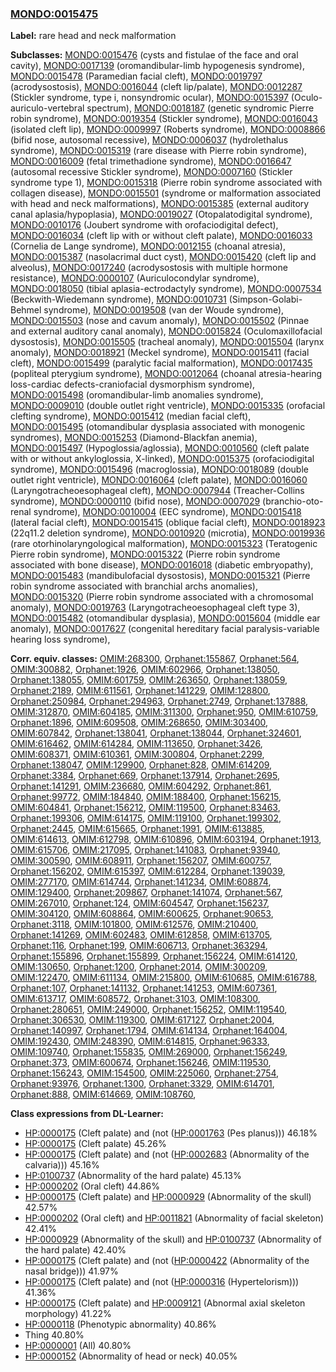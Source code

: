 
### [MONDO:0015475](http://purl.obolibrary.org/obo/MONDO_0015475)
**Label:** rare head and neck malformation

**Subclasses:** [MONDO:0015476](http://purl.obolibrary.org/obo/MONDO_0015476) (cysts and fistulae of the face and oral cavity), [MONDO:0017139](http://purl.obolibrary.org/obo/MONDO_0017139) (oromandibular-limb hypogenesis syndrome), [MONDO:0015478](http://purl.obolibrary.org/obo/MONDO_0015478) (Paramedian facial cleft), [MONDO:0019797](http://purl.obolibrary.org/obo/MONDO_0019797) (acrodysostosis), [MONDO:0016044](http://purl.obolibrary.org/obo/MONDO_0016044) (cleft lip/palate), [MONDO:0012287](http://purl.obolibrary.org/obo/MONDO_0012287) (Stickler syndrome, type i, nonsyndromic ocular), [MONDO:0015397](http://purl.obolibrary.org/obo/MONDO_0015397) (Oculo-auriculo-vertebral spectrum), [MONDO:0018187](http://purl.obolibrary.org/obo/MONDO_0018187) (genetic syndromic Pierre robin syndrome), [MONDO:0019354](http://purl.obolibrary.org/obo/MONDO_0019354) (Stickler syndrome), [MONDO:0016043](http://purl.obolibrary.org/obo/MONDO_0016043) (isolated cleft lip), [MONDO:0009997](http://purl.obolibrary.org/obo/MONDO_0009997) (Roberts syndrome), [MONDO:0008866](http://purl.obolibrary.org/obo/MONDO_0008866) (bifid nose, autosomal recessive), [MONDO:0006037](http://purl.obolibrary.org/obo/MONDO_0006037) (hydrolethalus syndrome), [MONDO:0015319](http://purl.obolibrary.org/obo/MONDO_0015319) (rare disease with Pierre robin syndrome), [MONDO:0016009](http://purl.obolibrary.org/obo/MONDO_0016009) (fetal trimethadione syndrome), [MONDO:0016647](http://purl.obolibrary.org/obo/MONDO_0016647) (autosomal recessive Stickler syndrome), [MONDO:0007160](http://purl.obolibrary.org/obo/MONDO_0007160) (Stickler syndrome type 1), [MONDO:0015318](http://purl.obolibrary.org/obo/MONDO_0015318) (Pierre robin syndrome associated with collagen disease), [MONDO:0015501](http://purl.obolibrary.org/obo/MONDO_0015501) (syndrome or malformation associated with head and neck malformations), [MONDO:0015385](http://purl.obolibrary.org/obo/MONDO_0015385) (external auditory canal aplasia/hypoplasia), [MONDO:0019027](http://purl.obolibrary.org/obo/MONDO_0019027) (Otopalatodigital syndrome), [MONDO:0010176](http://purl.obolibrary.org/obo/MONDO_0010176) (Joubert syndrome with orofaciodigital defect), [MONDO:0016034](http://purl.obolibrary.org/obo/MONDO_0016034) (cleft lip with or without cleft palate), [MONDO:0016033](http://purl.obolibrary.org/obo/MONDO_0016033) (Cornelia de Lange syndrome), [MONDO:0012155](http://purl.obolibrary.org/obo/MONDO_0012155) (choanal atresia), [MONDO:0015387](http://purl.obolibrary.org/obo/MONDO_0015387) (nasolacrimal duct cyst), [MONDO:0015420](http://purl.obolibrary.org/obo/MONDO_0015420) (cleft lip and alveolus), [MONDO:0017240](http://purl.obolibrary.org/obo/MONDO_0017240) (acrodysostosis with multiple hormone resistance), [MONDO:0000107](http://purl.obolibrary.org/obo/MONDO_0000107) (Auriculocondylar syndrome), [MONDO:0018050](http://purl.obolibrary.org/obo/MONDO_0018050) (tibial aplasia-ectrodactyly syndrome), [MONDO:0007534](http://purl.obolibrary.org/obo/MONDO_0007534) (Beckwith-Wiedemann syndrome), [MONDO:0010731](http://purl.obolibrary.org/obo/MONDO_0010731) (Simpson-Golabi-Behmel syndrome), [MONDO:0019508](http://purl.obolibrary.org/obo/MONDO_0019508) (van der Woude syndrome), [MONDO:0015503](http://purl.obolibrary.org/obo/MONDO_0015503) (nose and cavum anomaly), [MONDO:0015502](http://purl.obolibrary.org/obo/MONDO_0015502) (Pinnae and external auditory canal anomaly), [MONDO:0015824](http://purl.obolibrary.org/obo/MONDO_0015824) (Oculomaxillofacial dysostosis), [MONDO:0015505](http://purl.obolibrary.org/obo/MONDO_0015505) (tracheal anomaly), [MONDO:0015504](http://purl.obolibrary.org/obo/MONDO_0015504) (larynx anomaly), [MONDO:0018921](http://purl.obolibrary.org/obo/MONDO_0018921) (Meckel syndrome), [MONDO:0015411](http://purl.obolibrary.org/obo/MONDO_0015411) (facial cleft), [MONDO:0015499](http://purl.obolibrary.org/obo/MONDO_0015499) (paralytic facial malformation), [MONDO:0017435](http://purl.obolibrary.org/obo/MONDO_0017435) (popliteal pterygium syndrome), [MONDO:0012064](http://purl.obolibrary.org/obo/MONDO_0012064) (choanal atresia-hearing loss-cardiac defects-craniofacial dysmorphism syndrome), [MONDO:0015498](http://purl.obolibrary.org/obo/MONDO_0015498) (oromandibular-limb anomalies syndrome), [MONDO:0009010](http://purl.obolibrary.org/obo/MONDO_0009010) (double outlet right ventricle), [MONDO:0015335](http://purl.obolibrary.org/obo/MONDO_0015335) (orofacial clefting syndrome), [MONDO:0015412](http://purl.obolibrary.org/obo/MONDO_0015412) (median facial cleft), [MONDO:0015495](http://purl.obolibrary.org/obo/MONDO_0015495) (otomandibular dysplasia associated with monogenic syndromes), [MONDO:0015253](http://purl.obolibrary.org/obo/MONDO_0015253) (Diamond-Blackfan anemia), [MONDO:0015497](http://purl.obolibrary.org/obo/MONDO_0015497) (Hypoglossia/aglossia), [MONDO:0010560](http://purl.obolibrary.org/obo/MONDO_0010560) (cleft palate with or without ankyloglossia, X-linked), [MONDO:0015375](http://purl.obolibrary.org/obo/MONDO_0015375) (orofaciodigital syndrome), [MONDO:0015496](http://purl.obolibrary.org/obo/MONDO_0015496) (macroglossia), [MONDO:0018089](http://purl.obolibrary.org/obo/MONDO_0018089) (double outlet right ventricle), [MONDO:0016064](http://purl.obolibrary.org/obo/MONDO_0016064) (cleft palate), [MONDO:0016060](http://purl.obolibrary.org/obo/MONDO_0016060) (Laryngotracheoesophageal cleft), [MONDO:0007944](http://purl.obolibrary.org/obo/MONDO_0007944) (Treacher-Collins syndrome), [MONDO:0000110](http://purl.obolibrary.org/obo/MONDO_0000110) (bifid nose), [MONDO:0007029](http://purl.obolibrary.org/obo/MONDO_0007029) (branchio-oto-renal syndrome), [MONDO:0010004](http://purl.obolibrary.org/obo/MONDO_0010004) (EEC syndrome), [MONDO:0015418](http://purl.obolibrary.org/obo/MONDO_0015418) (lateral facial cleft), [MONDO:0015415](http://purl.obolibrary.org/obo/MONDO_0015415) (oblique facial cleft), [MONDO:0018923](http://purl.obolibrary.org/obo/MONDO_0018923) (22q11.2 deletion syndrome), [MONDO:0010920](http://purl.obolibrary.org/obo/MONDO_0010920) (microtia), [MONDO:0019936](http://purl.obolibrary.org/obo/MONDO_0019936) (rare otorhinolaryngological malformation), [MONDO:0015323](http://purl.obolibrary.org/obo/MONDO_0015323) (Teratogenic Pierre robin syndrome), [MONDO:0015322](http://purl.obolibrary.org/obo/MONDO_0015322) (Pierre robin syndrome associated with bone disease), [MONDO:0016018](http://purl.obolibrary.org/obo/MONDO_0016018) (diabetic embryopathy), [MONDO:0015483](http://purl.obolibrary.org/obo/MONDO_0015483) (mandibulofacial dysostosis), [MONDO:0015321](http://purl.obolibrary.org/obo/MONDO_0015321) (Pierre robin syndrome associated with branchial archs anomalies), [MONDO:0015320](http://purl.obolibrary.org/obo/MONDO_0015320) (Pierre robin syndrome associated with a chromosomal anomaly), [MONDO:0019763](http://purl.obolibrary.org/obo/MONDO_0019763) (Laryngotracheoesophageal cleft type 3), [MONDO:0015482](http://purl.obolibrary.org/obo/MONDO_0015482) (otomandibular dysplasia), [MONDO:0015604](http://purl.obolibrary.org/obo/MONDO_0015604) (middle ear anomaly), [MONDO:0017627](http://purl.obolibrary.org/obo/MONDO_0017627) (congenital hereditary facial paralysis-variable hearing loss syndrome), 

**Corr. equiv. classes:** [OMIM:268300](http://purl.obolibrary.org/obo/OMIM_268300), [Orphanet:155867](http://www.orpha.net/ORDO/Orphanet_155867), [Orphanet:564](http://www.orpha.net/ORDO/Orphanet_564), [OMIM:300882](http://purl.obolibrary.org/obo/OMIM_300882), [Orphanet:1926](http://www.orpha.net/ORDO/Orphanet_1926), [OMIM:602966](http://purl.obolibrary.org/obo/OMIM_602966), [Orphanet:138050](http://www.orpha.net/ORDO/Orphanet_138050), [Orphanet:138055](http://www.orpha.net/ORDO/Orphanet_138055), [OMIM:601759](http://purl.obolibrary.org/obo/OMIM_601759), [OMIM:263650](http://purl.obolibrary.org/obo/OMIM_263650), [Orphanet:138059](http://www.orpha.net/ORDO/Orphanet_138059), [Orphanet:2189](http://www.orpha.net/ORDO/Orphanet_2189), [OMIM:611561](http://purl.obolibrary.org/obo/OMIM_611561), [Orphanet:141229](http://www.orpha.net/ORDO/Orphanet_141229), [OMIM:128800](http://purl.obolibrary.org/obo/OMIM_128800), [Orphanet:250984](http://www.orpha.net/ORDO/Orphanet_250984), [Orphanet:294963](http://www.orpha.net/ORDO/Orphanet_294963), [Orphanet:2749](http://www.orpha.net/ORDO/Orphanet_2749), [Orphanet:137888](http://www.orpha.net/ORDO/Orphanet_137888), [OMIM:312870](http://purl.obolibrary.org/obo/OMIM_312870), [OMIM:604185](http://purl.obolibrary.org/obo/OMIM_604185), [OMIM:311300](http://purl.obolibrary.org/obo/OMIM_311300), [Orphanet:950](http://www.orpha.net/ORDO/Orphanet_950), [OMIM:610759](http://purl.obolibrary.org/obo/OMIM_610759), [Orphanet:1896](http://www.orpha.net/ORDO/Orphanet_1896), [OMIM:609508](http://purl.obolibrary.org/obo/OMIM_609508), [OMIM:268650](http://purl.obolibrary.org/obo/OMIM_268650), [OMIM:303400](http://purl.obolibrary.org/obo/OMIM_303400), [OMIM:607842](http://purl.obolibrary.org/obo/OMIM_607842), [Orphanet:138041](http://www.orpha.net/ORDO/Orphanet_138041), [Orphanet:138044](http://www.orpha.net/ORDO/Orphanet_138044), [Orphanet:324601](http://www.orpha.net/ORDO/Orphanet_324601), [OMIM:616462](http://purl.obolibrary.org/obo/OMIM_616462), [OMIM:614284](http://purl.obolibrary.org/obo/OMIM_614284), [OMIM:113650](http://purl.obolibrary.org/obo/OMIM_113650), [Orphanet:3426](http://www.orpha.net/ORDO/Orphanet_3426), [OMIM:608371](http://purl.obolibrary.org/obo/OMIM_608371), [OMIM:610361](http://purl.obolibrary.org/obo/OMIM_610361), [OMIM:300804](http://purl.obolibrary.org/obo/OMIM_300804), [Orphanet:2299](http://www.orpha.net/ORDO/Orphanet_2299), [Orphanet:138047](http://www.orpha.net/ORDO/Orphanet_138047), [OMIM:129900](http://purl.obolibrary.org/obo/OMIM_129900), [Orphanet:828](http://www.orpha.net/ORDO/Orphanet_828), [OMIM:614209](http://purl.obolibrary.org/obo/OMIM_614209), [Orphanet:3384](http://www.orpha.net/ORDO/Orphanet_3384), [Orphanet:669](http://www.orpha.net/ORDO/Orphanet_669), [Orphanet:137914](http://www.orpha.net/ORDO/Orphanet_137914), [Orphanet:2695](http://www.orpha.net/ORDO/Orphanet_2695), [Orphanet:141291](http://www.orpha.net/ORDO/Orphanet_141291), [OMIM:236680](http://purl.obolibrary.org/obo/OMIM_236680), [OMIM:604292](http://purl.obolibrary.org/obo/OMIM_604292), [Orphanet:861](http://www.orpha.net/ORDO/Orphanet_861), [Orphanet:99772](http://www.orpha.net/ORDO/Orphanet_99772), [OMIM:184840](http://purl.obolibrary.org/obo/OMIM_184840), [OMIM:188400](http://purl.obolibrary.org/obo/OMIM_188400), [Orphanet:156215](http://www.orpha.net/ORDO/Orphanet_156215), [OMIM:604841](http://purl.obolibrary.org/obo/OMIM_604841), [Orphanet:156212](http://www.orpha.net/ORDO/Orphanet_156212), [OMIM:119500](http://purl.obolibrary.org/obo/OMIM_119500), [Orphanet:83463](http://www.orpha.net/ORDO/Orphanet_83463), [Orphanet:199306](http://www.orpha.net/ORDO/Orphanet_199306), [OMIM:614175](http://purl.obolibrary.org/obo/OMIM_614175), [OMIM:119100](http://purl.obolibrary.org/obo/OMIM_119100), [Orphanet:199302](http://www.orpha.net/ORDO/Orphanet_199302), [Orphanet:2445](http://www.orpha.net/ORDO/Orphanet_2445), [OMIM:615665](http://purl.obolibrary.org/obo/OMIM_615665), [Orphanet:1991](http://www.orpha.net/ORDO/Orphanet_1991), [OMIM:613885](http://purl.obolibrary.org/obo/OMIM_613885), [OMIM:614613](http://purl.obolibrary.org/obo/OMIM_614613), [OMIM:612798](http://purl.obolibrary.org/obo/OMIM_612798), [OMIM:610896](http://purl.obolibrary.org/obo/OMIM_610896), [OMIM:603194](http://purl.obolibrary.org/obo/OMIM_603194), [Orphanet:1913](http://www.orpha.net/ORDO/Orphanet_1913), [OMIM:615706](http://purl.obolibrary.org/obo/OMIM_615706), [OMIM:217095](http://purl.obolibrary.org/obo/OMIM_217095), [Orphanet:141083](http://www.orpha.net/ORDO/Orphanet_141083), [Orphanet:93940](http://www.orpha.net/ORDO/Orphanet_93940), [OMIM:300590](http://purl.obolibrary.org/obo/OMIM_300590), [OMIM:608911](http://purl.obolibrary.org/obo/OMIM_608911), [Orphanet:156207](http://www.orpha.net/ORDO/Orphanet_156207), [OMIM:600757](http://purl.obolibrary.org/obo/OMIM_600757), [Orphanet:156202](http://www.orpha.net/ORDO/Orphanet_156202), [OMIM:615397](http://purl.obolibrary.org/obo/OMIM_615397), [OMIM:612284](http://purl.obolibrary.org/obo/OMIM_612284), [Orphanet:139039](http://www.orpha.net/ORDO/Orphanet_139039), [OMIM:277170](http://purl.obolibrary.org/obo/OMIM_277170), [OMIM:614744](http://purl.obolibrary.org/obo/OMIM_614744), [Orphanet:141234](http://www.orpha.net/ORDO/Orphanet_141234), [OMIM:608874](http://purl.obolibrary.org/obo/OMIM_608874), [OMIM:129400](http://purl.obolibrary.org/obo/OMIM_129400), [Orphanet:209867](http://www.orpha.net/ORDO/Orphanet_209867), [Orphanet:141074](http://www.orpha.net/ORDO/Orphanet_141074), [Orphanet:567](http://www.orpha.net/ORDO/Orphanet_567), [OMIM:267010](http://purl.obolibrary.org/obo/OMIM_267010), [Orphanet:124](http://www.orpha.net/ORDO/Orphanet_124), [OMIM:604547](http://purl.obolibrary.org/obo/OMIM_604547), [Orphanet:156237](http://www.orpha.net/ORDO/Orphanet_156237), [OMIM:304120](http://purl.obolibrary.org/obo/OMIM_304120), [OMIM:608864](http://purl.obolibrary.org/obo/OMIM_608864), [OMIM:600625](http://purl.obolibrary.org/obo/OMIM_600625), [Orphanet:90653](http://www.orpha.net/ORDO/Orphanet_90653), [Orphanet:3118](http://www.orpha.net/ORDO/Orphanet_3118), [OMIM:101800](http://purl.obolibrary.org/obo/OMIM_101800), [OMIM:612576](http://purl.obolibrary.org/obo/OMIM_612576), [OMIM:210400](http://purl.obolibrary.org/obo/OMIM_210400), [Orphanet:141269](http://www.orpha.net/ORDO/Orphanet_141269), [OMIM:602483](http://purl.obolibrary.org/obo/OMIM_602483), [OMIM:612858](http://purl.obolibrary.org/obo/OMIM_612858), [OMIM:613705](http://purl.obolibrary.org/obo/OMIM_613705), [Orphanet:116](http://www.orpha.net/ORDO/Orphanet_116), [Orphanet:199](http://www.orpha.net/ORDO/Orphanet_199), [OMIM:606713](http://purl.obolibrary.org/obo/OMIM_606713), [Orphanet:363294](http://www.orpha.net/ORDO/Orphanet_363294), [Orphanet:155896](http://www.orpha.net/ORDO/Orphanet_155896), [Orphanet:155899](http://www.orpha.net/ORDO/Orphanet_155899), [Orphanet:156224](http://www.orpha.net/ORDO/Orphanet_156224), [OMIM:614120](http://purl.obolibrary.org/obo/OMIM_614120), [OMIM:130650](http://purl.obolibrary.org/obo/OMIM_130650), [Orphanet:1200](http://www.orpha.net/ORDO/Orphanet_1200), [Orphanet:2014](http://www.orpha.net/ORDO/Orphanet_2014), [OMIM:300209](http://purl.obolibrary.org/obo/OMIM_300209), [OMIM:122470](http://purl.obolibrary.org/obo/OMIM_122470), [OMIM:611134](http://purl.obolibrary.org/obo/OMIM_611134), [OMIM:215800](http://purl.obolibrary.org/obo/OMIM_215800), [OMIM:610685](http://purl.obolibrary.org/obo/OMIM_610685), [OMIM:616788](http://purl.obolibrary.org/obo/OMIM_616788), [Orphanet:107](http://www.orpha.net/ORDO/Orphanet_107), [Orphanet:141132](http://www.orpha.net/ORDO/Orphanet_141132), [Orphanet:141253](http://www.orpha.net/ORDO/Orphanet_141253), [OMIM:607361](http://purl.obolibrary.org/obo/OMIM_607361), [OMIM:613717](http://purl.obolibrary.org/obo/OMIM_613717), [OMIM:608572](http://purl.obolibrary.org/obo/OMIM_608572), [Orphanet:3103](http://www.orpha.net/ORDO/Orphanet_3103), [OMIM:108300](http://purl.obolibrary.org/obo/OMIM_108300), [Orphanet:280651](http://www.orpha.net/ORDO/Orphanet_280651), [OMIM:249000](http://purl.obolibrary.org/obo/OMIM_249000), [Orphanet:156252](http://www.orpha.net/ORDO/Orphanet_156252), [OMIM:119540](http://purl.obolibrary.org/obo/OMIM_119540), [Orphanet:306530](http://www.orpha.net/ORDO/Orphanet_306530), [OMIM:119300](http://purl.obolibrary.org/obo/OMIM_119300), [OMIM:617127](http://purl.obolibrary.org/obo/OMIM_617127), [Orphanet:2004](http://www.orpha.net/ORDO/Orphanet_2004), [Orphanet:140997](http://www.orpha.net/ORDO/Orphanet_140997), [Orphanet:1794](http://www.orpha.net/ORDO/Orphanet_1794), [OMIM:614134](http://purl.obolibrary.org/obo/OMIM_614134), [Orphanet:164004](http://www.orpha.net/ORDO/Orphanet_164004), [OMIM:192430](http://purl.obolibrary.org/obo/OMIM_192430), [OMIM:248390](http://purl.obolibrary.org/obo/OMIM_248390), [OMIM:614815](http://purl.obolibrary.org/obo/OMIM_614815), [Orphanet:96333](http://www.orpha.net/ORDO/Orphanet_96333), [OMIM:109740](http://purl.obolibrary.org/obo/OMIM_109740), [Orphanet:155835](http://www.orpha.net/ORDO/Orphanet_155835), [OMIM:269000](http://purl.obolibrary.org/obo/OMIM_269000), [Orphanet:156249](http://www.orpha.net/ORDO/Orphanet_156249), [Orphanet:373](http://www.orpha.net/ORDO/Orphanet_373), [OMIM:600674](http://purl.obolibrary.org/obo/OMIM_600674), [Orphanet:156246](http://www.orpha.net/ORDO/Orphanet_156246), [OMIM:119530](http://purl.obolibrary.org/obo/OMIM_119530), [Orphanet:156243](http://www.orpha.net/ORDO/Orphanet_156243), [OMIM:154500](http://purl.obolibrary.org/obo/OMIM_154500), [OMIM:225060](http://purl.obolibrary.org/obo/OMIM_225060), [Orphanet:2754](http://www.orpha.net/ORDO/Orphanet_2754), [Orphanet:93976](http://www.orpha.net/ORDO/Orphanet_93976), [Orphanet:1300](http://www.orpha.net/ORDO/Orphanet_1300), [Orphanet:3329](http://www.orpha.net/ORDO/Orphanet_3329), [OMIM:614701](http://purl.obolibrary.org/obo/OMIM_614701), [Orphanet:888](http://www.orpha.net/ORDO/Orphanet_888), [OMIM:614669](http://purl.obolibrary.org/obo/OMIM_614669), [OMIM:108760](http://purl.obolibrary.org/obo/OMIM_108760), 

**Class expressions from DL-Learner:**

- [HP:0000175](http://purl.obolibrary.org/obo/HP_0000175) (Cleft palate) and (not ([HP:0001763](http://purl.obolibrary.org/obo/HP_0001763) (Pes planus))) 46.18%
- [HP:0000175](http://purl.obolibrary.org/obo/HP_0000175) (Cleft palate) 45.26%
- [HP:0000175](http://purl.obolibrary.org/obo/HP_0000175) (Cleft palate) and (not ([HP:0002683](http://purl.obolibrary.org/obo/HP_0002683) (Abnormality of the calvaria))) 45.16%
- [HP:0100737](http://purl.obolibrary.org/obo/HP_0100737) (Abnormality of the hard palate) 45.13%
- [HP:0000202](http://purl.obolibrary.org/obo/HP_0000202) (Oral cleft) 44.86%
- [HP:0000175](http://purl.obolibrary.org/obo/HP_0000175) (Cleft palate) and [HP:0000929](http://purl.obolibrary.org/obo/HP_0000929) (Abnormality of the skull) 42.57%
- [HP:0000202](http://purl.obolibrary.org/obo/HP_0000202) (Oral cleft) and [HP:0011821](http://purl.obolibrary.org/obo/HP_0011821) (Abnormality of facial skeleton) 42.41%
- [HP:0000929](http://purl.obolibrary.org/obo/HP_0000929) (Abnormality of the skull) and [HP:0100737](http://purl.obolibrary.org/obo/HP_0100737) (Abnormality of the hard palate) 42.40%
- [HP:0000175](http://purl.obolibrary.org/obo/HP_0000175) (Cleft palate) and (not ([HP:0000422](http://purl.obolibrary.org/obo/HP_0000422) (Abnormality of the nasal bridge))) 41.97%
- [HP:0000175](http://purl.obolibrary.org/obo/HP_0000175) (Cleft palate) and (not ([HP:0000316](http://purl.obolibrary.org/obo/HP_0000316) (Hypertelorism))) 41.36%
- [HP:0000175](http://purl.obolibrary.org/obo/HP_0000175) (Cleft palate) and [HP:0009121](http://purl.obolibrary.org/obo/HP_0009121) (Abnormal axial skeleton morphology) 41.22%
- [HP:0000118](http://purl.obolibrary.org/obo/HP_0000118) (Phenotypic abnormality) 40.86%
- Thing 40.80%
- [HP:0000001](http://purl.obolibrary.org/obo/HP_0000001) (All) 40.80%
- [HP:0000152](http://purl.obolibrary.org/obo/HP_0000152) (Abnormality of head or neck) 40.05%


